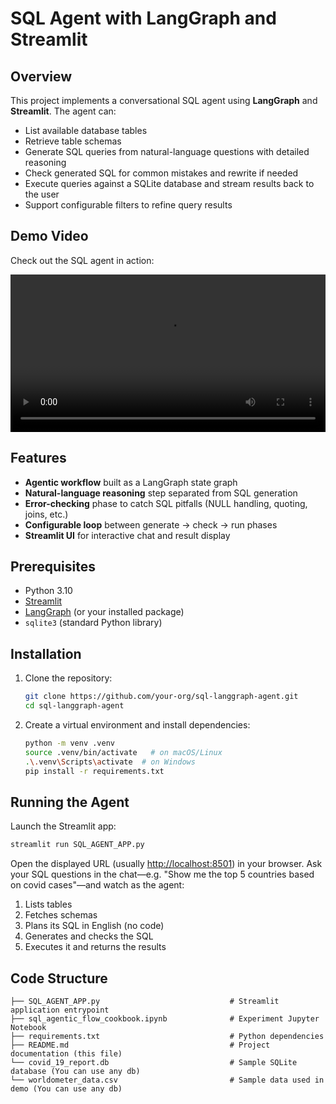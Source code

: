 # SQL Agent with LangGraph and Streamlit

## Overview

This project implements a conversational SQL agent using **LangGraph** and **Streamlit**. The agent can:

- List available database tables
- Retrieve table schemas
- Generate SQL queries from natural-language questions with detailed reasoning
- Check generated SQL for common mistakes and rewrite if needed
- Execute queries against a SQLite database and stream results back to the user
- Support configurable filters to refine query results

## Demo Video

Check out the SQL agent in action:

<video width="100%" controls>
  <source src="./demo.mp4" type="video/mp4">
  Your browser does not support the video tag.
</video>



## Features

- **Agentic workflow** built as a LangGraph state graph
- **Natural-language reasoning** step separated from SQL generation
- **Error-checking** phase to catch SQL pitfalls (NULL handling, quoting, joins, etc.)
- **Configurable loop** between generate → check → run phases
- **Streamlit UI** for interactive chat and result display

## Prerequisites

- Python 3.10
- [Streamlit](https://streamlit.io/)
- [LangGraph](https://github.com/langgraph/langgraph) (or your installed package)
- `sqlite3` (standard Python library)

## Installation

1. Clone the repository:
   ```bash
   git clone https://github.com/your-org/sql-langgraph-agent.git
   cd sql-langgraph-agent
   ```
2. Create a virtual environment and install dependencies:
   ```bash
   python -m venv .venv
   source .venv/bin/activate   # on macOS/Linux
   .\.venv\Scripts\activate  # on Windows
   pip install -r requirements.txt
   ```

## Running the Agent

Launch the Streamlit app:

```bash
streamlit run SQL_AGENT_APP.py
```

Open the displayed URL (usually [http://localhost:8501](http://localhost:8501)) in your browser. Ask your SQL questions in the chat—e.g. "Show me the top 5 countries based on covid cases"—and watch as the agent:

1. Lists tables
2. Fetches schemas
3. Plans its SQL in English (no code)
4. Generates and checks the SQL
5. Executes it and returns the results

## Code Structure

```
├── SQL_AGENT_APP.py                             # Streamlit application entrypoint
├── sql_agentic_flow_cookbook.ipynb              # Experiment Jupyter Notebook
├── requirements.txt                             # Python dependencies
├── README.md                                    # Project documentation (this file)
└── covid_19_report.db                           # Sample SQLite database (You can use any db)
└── worldometer_data.csv                         # Sample data used in demo (You can use any db)
```




